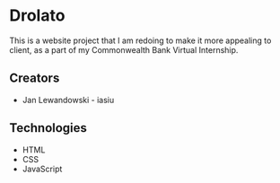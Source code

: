 # Drolato

This is a website project that I am redoing to make it more appealing to client, as a part of my Commonwealth Bank Virtual Internship.

## Creators

- Jan Lewandowski - iasiu

## Technologies

- HTML
- CSS
- JavaScript
